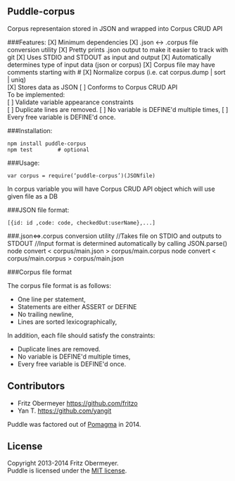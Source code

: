 ## Puddle-corpus

Corpus representaion stored in JSON and wrapped into Corpus CRUD API


###Features:
    [X] Minimum dependencies
    [X] .json <-> .corpus file conversion utility
        [X] Pretty prints .json output to make it easier to track with git
        [X] Uses STDIO and STDOUT as input and output
        [X] Automatically determines type of input data (json or corpus)
        [X] Corpus file may have comments starting with #
        [X] Normalize corpus (i.e. cat corpus.dump | sort | uniq)            
    [X] Stores data as JSON
    [ ] Conforms to Corpus CRUD API    
    To be implemented:    
    [ ] Validate variable appearance constraints    
        [ ] Duplicate lines are removed.
        [ ] No variable is DEFINE'd multiple times,
        [ ] Every free variable is DEFINE'd once.
    
    
###Installation:
    
    npm install puddle-corpus
    npm test        # optional
    
###Usage:    
    
    var corpus = require(‘puddle-corpus’)(JSONfile)
        
In corpus variable you will have Corpus CRUD API object which will use given 
file as a DB

###JSON file format:
    
    [{id: id ,code: code, checkedOut:userName},...]

###.json<=>.corpus conversion utility
    //Takes file on STDIO and outputs to STDOUT
    //Input format is determined automatically by calling JSON.parse()
    node convert < corpus/main.json > corpus/main.corpus 
    node convert < corpus/main.corpus > corpus/main.json
    
###Corpus file format
    
The corpus file format is as follows:

* One line per statement,
* Statements are either ASSERT or DEFINE
* No trailing newline,
* Lines are sorted lexicographically,

In addition, each file should satisfy the constraints:

* Duplicate lines are removed.
* No variable is DEFINE'd multiple times,
* Every free variable is DEFINE'd once.

## Contributors

- Fritz Obermeyer <https://github.com/fritzo>
- Yan T. <https://github.com/yangit>

Puddle was factored out of [Pomagma](https://github.com/fritzo/pomagma) in 2014.

## License

Copyright 2013-2014 Fritz Obermeyer.<br/>
Puddle is licensed under the [MIT license](/LICENSE).